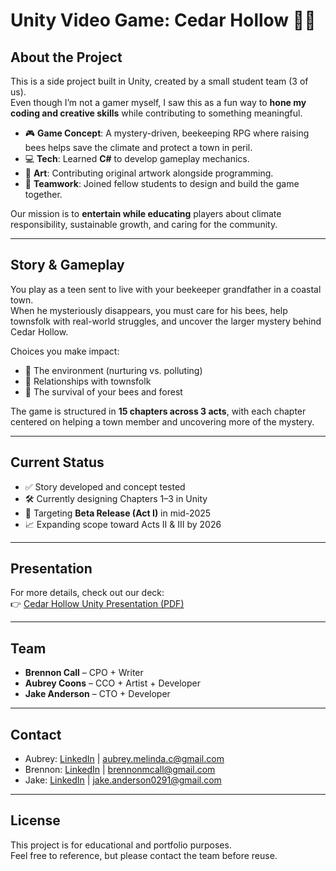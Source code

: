 # Unity Video Game: Cedar Hollow 🌱🐝

## About the Project
This is a side project built in Unity, created by a small student team (3 of us).  
Even though I’m not a gamer myself, I saw this as a fun way to **hone my coding and creative skills** while contributing to something meaningful.

- 🎮 **Game Concept**: A mystery-driven, beekeeping RPG where raising bees helps save the climate and protect a town in peril.  
- 💻 **Tech**: Learned **C#** to develop gameplay mechanics.  
- 🎨 **Art**: Contributing original artwork alongside programming.  
- 🤝 **Teamwork**: Joined fellow students to design and build the game together.  

Our mission is to **entertain while educating** players about climate responsibility, sustainable growth, and caring for the community.

---

## Story & Gameplay
You play as a teen sent to live with your beekeeper grandfather in a coastal town.  
When he mysteriously disappears, you must care for his bees, help townsfolk with real-world struggles, and uncover the larger mystery behind Cedar Hollow.  

Choices you make impact:
- 🌳 The environment (nurturing vs. polluting)  
- 👫 Relationships with townsfolk  
- 🐝 The survival of your bees and forest  

The game is structured in **15 chapters across 3 acts**, with each chapter centered on helping a town member and uncovering more of the mystery.

---

## Current Status
- ✅ Story developed and concept tested  
- 🛠️ Currently designing Chapters 1–3 in Unity  
- 🎯 Targeting **Beta Release (Act I)** in mid-2025  
- 📈 Expanding scope toward Acts II & III by 2026

---

## Presentation
For more details, check out our deck:  
👉 [Cedar Hollow Unity Presentation (PDF)](Cedar-Hollow-Unity-For-Humanity%20Deck.pdf)

---

## Team
- **Brennon Call** – CPO + Writer  
- **Aubrey Coons** – CCO + Artist + Developer
- **Jake Anderson** – CTO + Developer  

---

## Contact
- Aubrey: [LinkedIn](https://www.linkedin.com/in/aubrey-call) | aubrey.melinda.c@gmail.com  
- Brennon: [LinkedIn](https://www.linkedin.com/in/brennon-call) | brennonmcall@gmail.com  
- Jake: [LinkedIn](https://www.linkedin.com/in/jacob-anderson-0291ja/) | jake.anderson0291@gmail.com  

---

## License
This project is for educational and portfolio purposes.  
Feel free to reference, but please contact the team before reuse.
